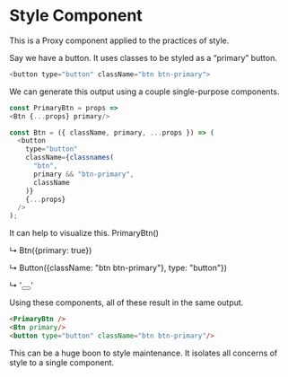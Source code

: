 # Style Component
This is a Proxy component applied to the practices of style.

Say we have a button. It uses classes to be styled as a “primary” button.
```javascript
<button type="button" className="btn btn-primary">
```
We can generate this output using a couple single-purpose components.
```javascript
const PrimaryBtn = props =>
<Btn {...props} primary/>

const Btn = ({ className, primary, ...props }) => (
  <button
    type="button"
    className={classnames(
      "btn",
      primary && "btn-primary",
      className
    )}
    {...props}
  />
);
```
It can help to visualize this.
PrimaryBtn()

↳ Btn({primary: true})

↳ Button({className: "btn btn-primary"}, type: "button"})

↳ '<button type="button" class="btn btn-primary"></button>'

Using these components, all of these result in the same output.

```html
<PrimaryBtn />
<Btn primary/>
<button type="button" className="btn btn-primary"/>
```
This can be a huge boon to style maintenance. It isolates all concerns of style to a single component.
